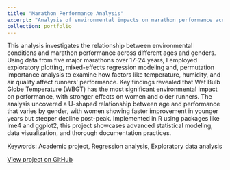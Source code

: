 ```yaml
---
title: "Marathon Performance Analysis"
excerpt: "Analysis of environmental impacts on marathon performance across age and gender<br/><img src='/images/marathon-analysis.png'>"
collection: portfolio
---
```


This analysis investigates the relationship between environmental conditions and marathon performance across different ages and genders. Using data from five major marathons over 17-24 years, I employed exploratory plotting, mixed-effects regression modeling and, permutation importance analysis to examine how factors like temperature, humidity, and air quality affect runners' performance. Key findings revealed that Wet Bulb Globe Temperature (WBGT) has the most significant environmental impact on performance, with stronger effects on women and older runners. The analysis uncovered a U-shaped relationship between age and performance that varies by gender, with women showing faster improvement in younger years but steeper decline post-peak. Implemented in R using packages like lme4 and ggplot2, this project showcases advanced statistical modeling, data visualization, and thorough documentation practices. 

Keywords: Academic project, Regression analysis, Exploratory data analysis

[View project on GitHub](https://github.com/tomrannosaurus/marathon_project)​​​​​​​​​​​​​​​​